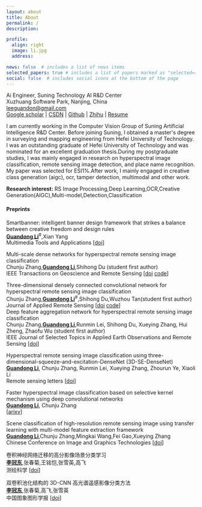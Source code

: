 ```yaml
---
layout: about
title: About
permalink: /
description: 

profile:
  align: right
  image: li.jpg
  address: 

news: false  # includes a list of news items
selected_papers: true # includes a list of papers marked as "selected={true}"
social: false  # includes social icons at the bottom of the page
---
```


Ai Engineer, Suning Technology AI R&D Center <br>
Xuzhuang Software Park, Nanjing, China<br>
leeguandon@gmail.com<br>
[Google scholar](https://scholar.google.com/citations?user=on_b6MMAAAAJ) | [CSDN](https://blog.csdn.net/u012193416) | [Github](https://github.com/leeguandong) | [Zhihu](https://www.zhihu.com/people/li-xin-52-81) | [Resume]() 

I am currently working in the Computer Vision Group of Suning Artificial Intelligence R&D Center. Before joining Suning, I obtained a master's degree in surveying and mapping engineering from Hefei University of Technology. I was an outstanding graduate of Hefei University of Technology and was nominated for an excellent graduation thesis.During my postgraduate studies, I was mainly engaged in research on hyperspectral image classification, remote sensing image detection, and place name recognition. My paper was selected for ESI1%.After work, I mainly engaged in creative class generation (aigc), ocr, tamper detection, multimodal and other work.


**Research interest:** RS Image Processing,Deep Learning,OCR,Creative Generation(AIGC),Multi-model,Detection,Classification


#### Preprints

Smartbanner: intelligent banner design framework that strikes a balance between creative freedom and design rules   
**<u>Guandong Li</u>**<sup>#</sup>,Xian Yang    
Multimedia Tools and Applications [[doi](https://rdcu.be/c0iMt)]    

Multi-scale dense networks for hyperspectral remote sensing image classification    
Chunju Zhang,**<u>Guandong Li</u>**,Shihong Du (student first author)    
IEEE Transactions on Geoscience and Remote Sensing [[doi](https://ieeexplore.ieee.org/document/8784389) [code](https://github.com/leeguandong/Multi-Scale-Dense-Networks-for-Hyperspectral-Remote-Sensing-Image-Classification)]    

Three-dimensional densely connected convolutional network for hyperspectral remote sensing image classification   
Chunju Zhang,**<u>Guandong Li</u>**<sup>#</sup>,Shihong Du,Wuzhou Tan(student first author)    
Journal of Applied Remote Sensing [[doi](https://doi.org/10.1117/1.JRS.13.016519) [code](https://github.com/leeguandong/3D-DenseNet-for-HSI)]     
Deep feature aggregation network for hyperspectral remote sensing image classification     
Chunju Zhang,**<u>Guandong Li</u>**,Runmin Lei, Shihong Du, Xueying Zhang, Hui Zheng, Zhaofu Wu (student first author)     
IEEE Journal of Selected Topics in Applied Earth Observations and Remote Sensing [[doi](https://ieeexplore.ieee.org/document/9184224)]     

Hyperspectral remote sensing image classification using three-dimensional-squeeze-and-excitation-DenseNet (3D-SE-DenseNet)      
**<u>Guandong Li</u>**, Chunju Zhang, Runmin Lei, Xueying Zhang, Zhourun Ye, Xiaoli Li     
Remote sensing letters  [[doi](https://ieeexplore.ieee.org/document/9514617)]    

Faster hyperspectral image classification based on selective kernel mechanism using deep convolutional networks     
**<u>Guandong Li</u>**, Chunju Zhang    
[[arixv](https://arxiv.org/abs/2202.06458)]    

Scene classification of high-resolution remote sensing image using transfer learning with multi-model feature extraction framework   
**<u>Guandong Li</u>**,Chunju Zhang,Mingkai Wang,Fei Gao,Xueying Zhang     
Chinese Conference on Image and Graphics Technologies [[doi](https://link.springer.com/chapter/10.1007/978-981-13-1702-6_24)]  

卷积神经网络迁移的高分影像场景分类学习     
**<u>李冠东</u>**,张春菊,王铭恺,张雪英,高飞   
测绘科学 [[doi](https://www.cnki.com.cn/Article/CJFDTOTAL-CHKD201904021.htm)]     

双卷积池化结构的 3D-CNN 高光谱遥感影像分类方法    
**<u>李冠东</u>**,张春菊,高飞,张雪英     
中国图象图形学报 [[doi](http://www.cjig.cn/jig/ch/reader/view_abstract.aspx?file_no=20190414&flag=1)]    

  



 



